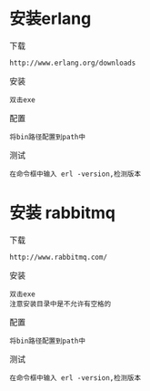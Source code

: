 


# 安装erlang

下载

    http://www.erlang.org/downloads
    
安装

    双击exe
    
配置

    将bin路径配置到path中

测试

    在命令框中输入 erl -version,检测版本
    
    
    
# 安装 rabbitmq
     
下载

    http://www.rabbitmq.com/
    
安装

    双击exe
    注意安装目录中是不允许有空格的
    
配置

    将bin路径配置到path中

测试

    在命令框中输入 erl -version,检测版本
        